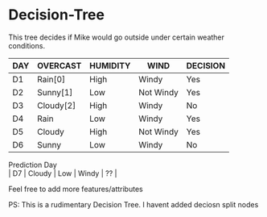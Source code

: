 # Decision-Tree
This tree decides if Mike would go outside under certain weather conditions.

| DAY | OVERCAST  | HUMIDITY | WIND      | DECISION |  
|-----|-----------|----------|-----------|----------|  
| D1  | Rain[0]   | High     | Windy     | Yes      | 
| D2  | Sunny[1]  | Low      | Not Windy | Yes      | 
| D3  | Cloudy[2] | High     | Windy     | No       | 
| D4  | Rain      | Low      | Windy     | Yes      | 
| D5  | Cloudy    | High     | Not Windy | Yes      | 
| D6  | Sunny     | Low      | Windy     | No       |  

Prediction Day  
| D7  | Cloudy     | Low      | Windy     | ??       | 

Feel free to add more features/attributes  

PS: This is a rudimentary Decision Tree. I havent added deciosn split nodes 

